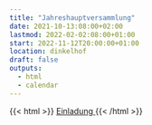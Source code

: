 ```yaml
---
title: "Jahreshauptversammlung"
date: 2021-10-13:08:00+02:00
lastmod: 2022-02-02:08:00+01:00
start: 2022-11-12T20:00:00+01:00
location: dinkelhof
draft: false
outputs:
  - html
  - calendar
---
```


{{< html >}}
<a href="/pdf/jhv_2022.pdf" target="_blank" class="uk-icon-link">
<span class="uk-icon-link" uk-icon="icon: file-pdf"></span>
Einladung
</a>
{{< /html >}}
